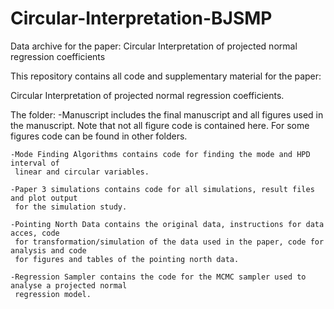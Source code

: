 # Circular-Interpretation-BJSMP
Data archive for the paper: Circular Interpretation of projected normal regression coefficients

This repository contains all code and supplementary material for the paper:

Circular Interpretation of projected normal regression coefficients. 

The folder:
	-Manuscript includes the final manuscript and all figures used in the manuscript.
	 Note that not all figure code is contained here. For some figures code can be 
	 found in other folders.
	 
	-Mode Finding Algorithms contains code for finding the mode and HPD interval of
	 linear and circular variables.
	 
	-Paper 3 simulations contains code for all simulations, result files and plot output
	 for the simulation study.
	 
	-Pointing North Data contains the original data, instructions for data acces, code 
	 for transformation/simulation of the data used in the paper, code for analysis and code 
	 for figures and tables of the pointing north data.
	 
	-Regression Sampler contains the code for the MCMC sampler used to analyse a projected normal
	 regression model.

